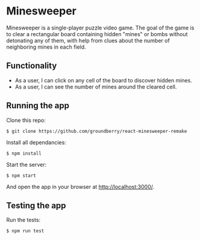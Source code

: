 # Minesweeper

Minesweeper is a single-player puzzle video game. The goal of the game is to clear a rectangular board containing hidden "mines" or bombs without detonating any of them, with help from clues about the number of neighboring mines in each field.

## Functionality

- As a user, I can click on any cell of the board to discover hidden mines.
- As a user, I can see the number of mines around the cleared cell.

## Running the app

Clone this repo:

```
$ git clone https://github.com/groundberry/react-minesweeper-remake
```

Install all dependancies:

```
$ npm install
```

Start the server:

```
$ npm start
```

And open the app in your browser at <http://localhost:3000/>.

## Testing the app

Run the tests:

```
$ npm run test
```
